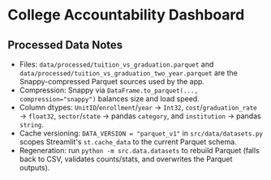 # College Accountability Dashboard

## Processed Data Notes
- Files: `data/processed/tuition_vs_graduation.parquet` and `data/processed/tuition_vs_graduation_two_year.parquet` are the Snappy-compressed Parquet sources used by the app.
- Compression: Snappy via `DataFrame.to_parquet(..., compression="snappy")` balances size and load speed.
- Column dtypes: `UnitID`/`enrollment`/`year` → `Int32`, `cost`/`graduation_rate` → `float32`, `sector`/`state` → pandas `category`, and `institution` → pandas `string`.
- Cache versioning: `DATA_VERSION = "parquet_v1"` in `src/data/datasets.py` scopes Streamlit's `st.cache_data` to the current Parquet schema.
- Regeneration: run `python -m src.data.datasets` to rebuild Parquet (falls back to CSV, validates counts/stats, and overwrites the Parquet outputs).
